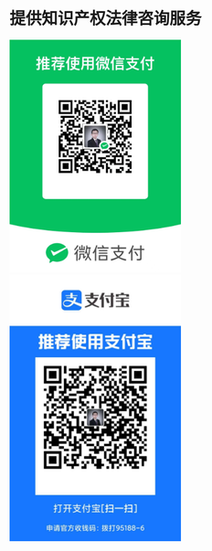 # 提供知识产权法律咨询服务
 <img src="./微信收款码.jpg" alt="Drawing" style="width: 300px;"/>
 <img src="./支付宝收款码.jpg" alt="Drawing" style="width: 300px;"/> 
